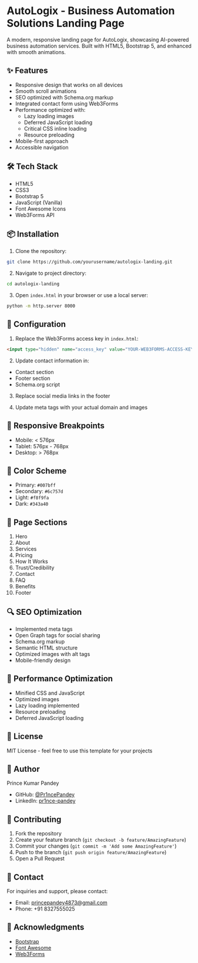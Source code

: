 # AutoLogix - Business Automation Solutions Landing Page

A modern, responsive landing page for AutoLogix, showcasing AI-powered business automation services. Built with HTML5, Bootstrap 5, and enhanced with smooth animations.

## ✨ Features

- Responsive design that works on all devices
- Smooth scroll animations
- SEO optimized with Schema.org markup
- Integrated contact form using Web3Forms
- Performance optimized with:
  - Lazy loading images
  - Deferred JavaScript loading
  - Critical CSS inline loading
  - Resource preloading
- Mobile-first approach
- Accessible navigation

## 🛠️ Tech Stack

- HTML5
- CSS3
- Bootstrap 5
- JavaScript (Vanilla)
- Font Awesome Icons
- Web3Forms API

## 📦 Installation

1. Clone the repository:
```bash
git clone https://github.com/yourusername/autologix-landing.git
```

2. Navigate to project directory:
```bash
cd autologix-landing
```

3. Open `index.html` in your browser or use a local server:
```bash
python -m http.server 8000
```

## 🔧 Configuration

1. Replace the Web3Forms access key in `index.html`:
```html
<input type="hidden" name="access_key" value="YOUR-WEB3FORMS-ACCESS-KEY">
```

2. Update contact information in:
- Contact section
- Footer section
- Schema.org script

3. Replace social media links in the footer

4. Update meta tags with your actual domain and images

## 📱 Responsive Breakpoints

- Mobile: < 576px
- Tablet: 576px - 768px
- Desktop: > 768px

## 🎨 Color Scheme

- Primary: `#007bff`
- Secondary: `#6c757d`
- Light: `#f8f9fa`
- Dark: `#343a40`

## 📄 Page Sections

1. Hero
2. About
3. Services
4. Pricing
5. How It Works
6. Trust/Credibility
7. Contact
8. FAQ
9. Benefits
10. Footer

## 🔍 SEO Optimization

- Implemented meta tags
- Open Graph tags for social sharing
- Schema.org markup
- Semantic HTML structure
- Optimized images with alt tags
- Mobile-friendly design

## 🚀 Performance Optimization

- Minified CSS and JavaScript
- Optimized images
- Lazy loading implemented
- Resource preloading
- Deferred JavaScript loading

## 📝 License

MIT License - feel free to use this template for your projects

## 👤 Author

Prince Kumar Pandey
- GitHub: [@Pr1ncePandey](https://github.com/Pr1ncePandey/)
- LinkedIn: [pr1nce-pandey](https://www.linkedin.com/in/pr1nce-pandey/)

## 🤝 Contributing

1. Fork the repository
2. Create your feature branch (`git checkout -b feature/AmazingFeature`)
3. Commit your changes (`git commit -m 'Add some AmazingFeature'`)
4. Push to the branch (`git push origin feature/AmazingFeature`)
5. Open a Pull Request

## 📧 Contact

For inquiries and support, please contact:
- Email: princepandey4873@gmail.com
- Phone: +91 8327555025

## 🙏 Acknowledgments

- [Bootstrap](https://getbootstrap.com)
- [Font Awesome](https://fontawesome.com)
- [Web3Forms](https://web3forms.com)
